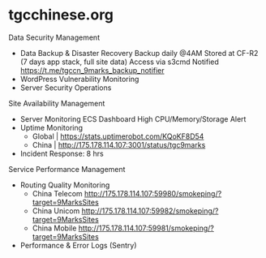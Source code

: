 # tgcchinese.org

Data Security Management
- Data Backup & Disaster Recovery
Backup daily @4AM 
Stored at CF-R2 (7 days app stack, full site data)
Access via s3cmd
Notified https://t.me/tgccn_9marks_backup_notifier
- WordPress Vulnerability Monitoring
- Server Security Operations

Site Availability Management
- Server Monitoring
ECS Dashboard
High CPU/Memory/Storage Alert
- Uptime Monitoring
  - Global | https://stats.uptimerobot.com/KQoKF8D54
  - China | http://175.178.114.107:3001/status/tgc9marks
- Incident Response: 8 hrs

Service Performance Management
- Routing Quality Monitoring
  - China Telecom http://175.178.114.107:59980/smokeping/?target=9MarksSites
  - China Unicom http://175.178.114.107:59982/smokeping/?target=9MarksSites
  - China Mobile http://175.178.114.107:59981/smokeping/?target=9MarksSites
- Performance & Error Logs
(Sentry)
